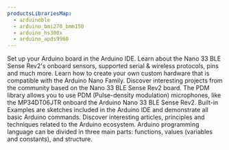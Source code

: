 ```yaml
---
productsLibrariesMap:
  - arduinoble
  - arduino_bmi270_bmm150
  - arduino_hs300x
  - arduino_apds9960
---
```


<EssentialsColumn title="Guides">
  <EssentialElement title="Quickstart Guide" type="getting-started" link="/software/ide-v2/tutorials/ide-v2-board-manager#mbed-os-nano">
    Set up your Arduino board in the Arduino IDE.
  </EssentialElement>

  <EssentialElement title="User Manual" type="tutorial" link="/tutorials/nano-33-ble-sense-rev2/cheat-sheet">
    Learn about the Nano 33 BLE Sense Rev2's onboard sensors, supported serial & wireless protocols, pins and much more.
  </EssentialElement>

  <EssentialElement title="Nano Hardware Design Guide" type="tutorial" link="/learn/hardware/nano-pcb-guide">
    Learn how to create your own custom hardware that is compatible with the Arduino Nano Family.
  </EssentialElement>

  <EssentialElement title="Community Projects" type="tutorial" link="/tutorials/nano-33-ble-sense-rev2/community-projects">
    Discover interesting projects from the community based on the Nano 33 BLE Sense Rev2 board.
  </EssentialElement>

</EssentialsColumn>

<EssentialsColumn title="Suggested Libraries">

  <EssentialElement title="PDM" type="library" link="https://www.arduino.cc/en/Reference/PDM">
The PDM library allows you to use PDM (Pulse-density modulation) microphones, like the MP34DT06JTR onboard the Arduino Nano 33 BLE Sense Rev2.
  </EssentialElement>

</EssentialsColumn>

<EssentialsColumn title="Arduino Basics">
  <EssentialElement title="Built-in Examples" type="tutorial" link="/built-in-examples/">
    Built-in Examples are sketches included in the Arduino IDE and demonstrate all basic Arduino commands.
  </EssentialElement>
  <EssentialElement title="Learn" type="resource" link="/learn/">
    Discover interesting articles, principles and techniques related to the Arduino ecosystem.
  </EssentialElement>
  <EssentialElement title="Language References" type="resource" link="https://www.arduino.cc/reference/en/">
  Arduino programming language can be divided in three main parts: functions, values (variables and constants), and structure.
  </EssentialElement>
</EssentialsColumn>